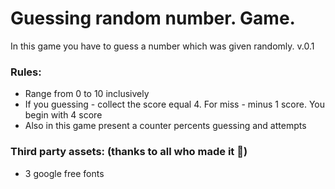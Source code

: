 # Guessing random number. Game. 
In this game you have to guess a number which was given randomly. v.0.1

### Rules:
 - Range from 0 to 10 inclusively
 - If you guessing - collect the score equal 4. For miss - minus 1 score. You begin with 4 score
 - Also in this game present a counter percents guessing and attempts
### Third party assets: (thanks to all who made it :pray:)
 - 3 google free fonts

